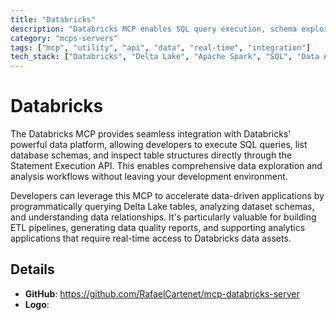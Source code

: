 ```yaml
---
title: "Databricks"
description: "Databricks MCP enables SQL query execution, schema exploration, and table analysis for data workflows using the Statement Execution API."
category: "mcps-servers"
tags: ["mcp", "utility", "api", "data", "real-time", "integration"]
tech_stack: ["Databricks", "Delta Lake", "Apache Spark", "SQL", "Data Analytics"]
---
```


# Databricks

The Databricks MCP provides seamless integration with Databricks' powerful data platform, allowing developers to execute SQL queries, list database schemas, and inspect table structures directly through the Statement Execution API. This enables comprehensive data exploration and analysis workflows without leaving your development environment.

Developers can leverage this MCP to accelerate data-driven applications by programmatically querying Delta Lake tables, analyzing dataset schemas, and understanding data relationships. It's particularly valuable for building ETL pipelines, generating data quality reports, and supporting analytics applications that require real-time access to Databricks data assets.

## Details

- **GitHub**: https://github.com/RafaelCartenet/mcp-databricks-server
- **Logo**: 
